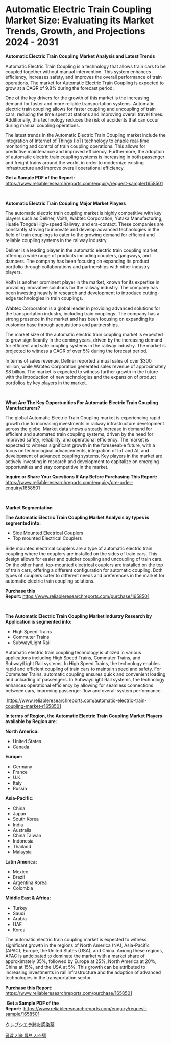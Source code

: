 <p><h1>Automatic Electric Train Coupling Market Size: Evaluating its Market Trends, Growth, and Projections 2024 - 2031</h1></p><p><strong>Automatic Electric Train Coupling Market Analysis and Latest Trends</strong></p>
<p><p>Automatic Electric Train Coupling is a technology that allows train cars to be coupled together without manual intervention. This system enhances efficiency, increases safety, and improves the overall performance of train operations. The market for Automatic Electric Train Coupling is expected to grow at a CAGR of 9.8% during the forecast period. </p><p>One of the key drivers for the growth of this market is the increasing demand for faster and more reliable transportation systems. Automatic electric train coupling allows for faster coupling and uncoupling of train cars, reducing the time spent at stations and improving overall travel times. Additionally, this technology reduces the risk of accidents that can occur during manual coupling operations.</p><p>The latest trends in the Automatic Electric Train Coupling market include the integration of Internet of Things (IoT) technology to enable real-time monitoring and control of train coupling operations. This allows for predictive maintenance and improved efficiency. Furthermore, the adoption of automatic electric train coupling systems is increasing in both passenger and freight trains around the world, in order to modernize existing infrastructure and improve overall operational efficiency.</p></p>
<p><strong>Get a Sample PDF of the Report:&nbsp;</strong> <a href="https://www.reliableresearchreports.com/enquiry/request-sample/1658501">https://www.reliableresearchreports.com/enquiry/request-sample/1658501</a></p>
<p>&nbsp;</p>
<p><strong>Automatic Electric Train Coupling Major Market Players</strong></p>
<p><p>The automatic electric train coupling market is highly competitive with key players such as Dellner, Voith, Wabtec Corporation, Yutaka Manufacturing, Huatie Tongda High-speed Railway, and era-contact. These companies are constantly striving to innovate and develop advanced technologies in the field of train couplings to cater to the growing demand for efficient and reliable coupling systems in the railway industry.</p><p>Dellner is a leading player in the automatic electric train coupling market, offering a wide range of products including couplers, gangways, and dampers. The company has been focusing on expanding its product portfolio through collaborations and partnerships with other industry players.</p><p>Voith is another prominent player in the market, known for its expertise in providing innovative solutions for the railway industry. The company has been investing heavily in research and development to introduce cutting-edge technologies in train couplings.</p><p>Wabtec Corporation is a global leader in providing advanced solutions for the transportation industry, including train couplings. The company has a strong presence in the market and has been focusing on expanding its customer base through acquisitions and partnerships.</p><p>The market size of the automatic electric train coupling market is expected to grow significantly in the coming years, driven by the increasing demand for efficient and safe coupling systems in the railway industry. The market is projected to witness a CAGR of over 5% during the forecast period.</p><p>In terms of sales revenue, Dellner reported annual sales of over $300 million, while Wabtec Corporation generated sales revenue of approximately $8 billion. The market is expected to witness further growth in the future with the introduction of new technologies and the expansion of product portfolios by key players in the market.</p></p>
<p>&nbsp;</p>
<p><strong>What Are The Key Opportunities For Automatic Electric Train Coupling Manufacturers?</strong></p>
<p><p>The global Automatic Electric Train Coupling market is experiencing rapid growth due to increasing investments in railway infrastructure development across the globe. Market data shows a steady increase in demand for efficient and automated train coupling systems, driven by the need for improved safety, reliability, and operational efficiency. The market is expected to witness significant growth in the foreseeable future, with a focus on technological advancements, integration of IoT and AI, and development of advanced coupling systems. Key players in the market are actively investing in research and development to capitalize on emerging opportunities and stay competitive in the market.</p></p>
<p><strong>Inquire or Share Your Questions If Any Before Purchasing This Report:</strong> <a href="https://www.reliableresearchreports.com/enquiry/pre-order-enquiry/1658501">https://www.reliableresearchreports.com/enquiry/pre-order-enquiry/1658501</a></p>
<p>&nbsp;</p>
<p><strong>Market Segmentation</strong></p>
<p><strong>The Automatic Electric Train Coupling Market Analysis by types is segmented into:</strong></p>
<p><ul><li>Side Mounted Electrical Couplers</li><li>Top mounted Electrical Couplers</li></ul></p>
<p><p>Side mounted electrical couplers are a type of automatic electric train coupling where the couplers are installed on the sides of train cars. This design allows for easier and quicker coupling and uncoupling of train cars. On the other hand, top-mounted electrical couplers are installed on the top of train cars, offering a different configuration for automatic coupling. Both types of couplers cater to different needs and preferences in the market for automatic electric train coupling solutions.</p></p>
<p><strong>Purchase this Report:&nbsp;</strong><a href="https://www.reliableresearchreports.com/purchase/1658501">https://www.reliableresearchreports.com/purchase/1658501</a></p>
<p>&nbsp;</p>
<p><strong>The Automatic Electric Train Coupling Market Industry Research by Application is segmented into:</strong></p>
<p><ul><li>High Speed Trains</li><li>Commuter Trains</li><li>Subway/Light Rail</li></ul></p>
<p><p>Automatic electric train coupling technology is utilized in various applications including High Speed Trains, Commuter Trains, and Subway/Light Rail systems. In High Speed Trains, the technology enables rapid and efficient coupling of train cars to maintain speed and safety. For Commuter Trains, automatic coupling ensures quick and convenient loading and unloading of passengers. In Subway/Light Rail systems, the technology enhances operational efficiency by allowing for seamless connections between cars, improving passenger flow and overall system performance.</p></p>
<p><a href="https://www.reliableresearchreports.com/automatic-electric-train-coupling-market-r1658501">&nbsp;https://www.reliableresearchreports.com/automatic-electric-train-coupling-market-r1658501</a></p>
<p><strong>In terms of Region, the Automatic Electric Train Coupling Market Players available by Region are:</strong></p>
<p>
    <p> <strong> North America: </strong>
        <ul>
            <li>United States</li>
            <li>Canada</li>
        </ul>
        </p> 
    <p> <strong> Europe: </strong>
        <ul>
            <li>Germany</li>
            <li>France</li>
            <li>U.K.</li>
            <li>Italy</li>
            <li>Russia</li>
        </ul>
        </p> 
    <p> <strong> Asia-Pacific: </strong>
        <ul>
            <li>China</li>
            <li>Japan</li>
            <li>South Korea</li>
            <li>India</li>
            <li>Australia</li>
            <li>China Taiwan</li>
            <li>Indonesia</li>
            <li>Thailand</li>
            <li>Malaysia</li>
        </ul>
        </p> 
    <p> <strong> Latin America: </strong>
        <ul>
            <li>Mexico</li>
            <li>Brazil</li>
            <li>Argentina Korea</li>
            <li>Colombia</li>
        </ul>
        </p> 
    <p> <strong> Middle East & Africa: </strong>
        <ul>
            <li>Turkey</li>
            <li>Saudi</li>
            <li>Arabia</li>
            <li>UAE</li>
            <li>Korea</li>
        </ul>
    </p>
    </p>
<p><p>The automatic electric train coupling market is expected to witness significant growth in the regions of North America (NA), Asia-Pacific (APAC), Europe, the United States (USA), and China. Among these regions, APAC is anticipated to dominate the market with a market share of approximately 35%, followed by Europe at 25%, North America at 20%, China at 15%, and the USA at 5%. This growth can be attributed to increasing investments in rail infrastructure and the adoption of advanced technologies in the transportation sector.</p></p>
<p><strong>Purchase this Report: </strong><a href="https://www.reliableresearchreports.com/purchase/1658501">https://www.reliableresearchreports.com/purchase/1658501</a></p>
<p>&nbsp;<strong>Get a Sample PDF of the Report:&nbsp;&nbsp;</strong><a href="https://www.reliableresearchreports.com/enquiry/request-sample/1658501">https://www.reliableresearchreports.com/enquiry/request-sample/1658501</a></p>
<p><strong></strong></p>
<p><p><a href="https://medium.com/@jordymiller39/%E3%82%AF%E3%83%AC%E3%83%97%E3%82%B7%E3%82%A8%E3%83%A9-%E3%83%8B%E3%83%A5%E3%83%BC%E3%83%A2%E3%83%8B%E3%82%A8%E6%84%9F%E6%9F%93%E8%96%AC%E3%81%AE%E5%B8%82%E5%A0%B4%E5%88%86%E6%9E%90%E3%81%A82024%E5%B9%B4%E3%81%8B%E3%82%892031%E5%B9%B4%E3%81%BE%E3%81%A7%E3%81%AE%E4%BA%88%E6%B8%AC-91f84ff00a9d">クレブシエラ肺炎感染薬</a></p><p><a href="https://medium.com/@monaboyer1926/%EA%B3%B5%EA%B8%B0-%EC%95%95%EC%B6%95-%EA%B8%B0%EC%88%A0-%EA%B4%80%EB%A0%A8-%ED%8A%9C%EB%B8%8C-%EC%8B%9C%EC%8A%A4%ED%85%9C-%EC%8B%9C%EC%9E%A5-%EC%A7%80%ED%91%9C-%ED%95%B4%EC%84%9D-%EC%8B%9C%EC%9E%A5-%EC%A0%90%EC%9C%A0%EC%9C%A8-%ED%8A%B8%EB%A0%8C%EB%93%9C-%EB%B0%8F-%EC%84%B1%EC%9E%A5-%ED%8C%A8%ED%84%B4-f11859af593f">공압 기술 튜브 시스템</a></p></p>